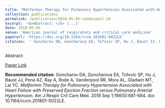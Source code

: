 ```yaml
--- 
title: "Metformin Therapy for Pulmonary Hypertension Associated with Heart Failure with Preserved Ejection Fraction versus Pulmonary Arterial Hypertension." 
collection: publications 
permalink: /publication/2018-05-05-vanderpool-24 
excerpt: '<b>Abstract: </b> [...]' 
date: 2018-05-05 
venue: 'American journal of respiratory and critical care medicine' 
paperurl: 'https://doi.org/10.1164/rccm.201801-0022LE' 
citation:  ' Goncharov DA, Goncharova EA, Tofovic SP, Hu J, Baust JJ, Pena AZ, Ray A, Rode A, Vanderpool RR, Mora AL, Gladwin MT, Lai YC. <i>Metformin Therapy for Pulmonary Hypertension Associated with Heart Failure with Preserved Ejection Fraction versus Pulmonary Arterial Hypertension.</i> Am J Respir Crit Care Med. 2018 Sep 1;198(5):681-684. doi: 10.1164/rccm.201801-0022LE.' 
--- 
```

Abstract:    
 
[Paper Link](https://doi.org/10.1164/rccm.201801-0022LE) 
 
<b>Recommended citation</b>:  Goncharov DA, Goncharova EA, Tofovic SP, Hu J, Baust JJ, Pena AZ, Ray A, Rode A, Vanderpool RR, Mora AL, Gladwin MT, Lai YC. <i>Metformin Therapy for Pulmonary Hypertension Associated with Heart Failure with Preserved Ejection Fraction versus Pulmonary Arterial Hypertension.</i> Am J Respir Crit Care Med. 2018 Sep 1;198(5):681-684. doi: 10.1164/rccm.201801-0022LE. 
